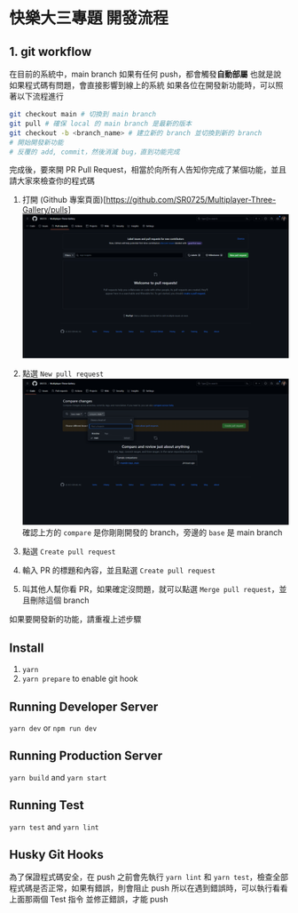 # 快樂大三專題 開發流程

## 1. git workflow

在目前的系統中，main branch 如果有任何 push，都會觸發**自動部屬**
也就是說如果程式碼有問題，會直接影響到線上的系統
如果各位在開發新功能時，可以照著以下流程進行
```bash
git checkout main # 切換到 main branch
git pull # 確保 local 的 main branch 是最新的版本
git checkout -b <branch_name> # 建立新的 branch 並切換到新的 branch
# 開始開發新功能
# 反覆的 add, commit，然後消滅 bug，直到功能完成
```
完成後，要來開 PR
Pull Request，相當於向所有人告知你完成了某個功能，並且請大家來檢查你的程式碼
1. 打開 (Github 專案頁面)[https://github.com/SR0725/Multiplayer-Three-Gallery/pulls]
![Alt text](images/image.png)

2. 點選 `New pull request`
![Alt text](images/image2.png)
確認上方的 `compare` 是你剛剛開發的 branch，旁邊的 `base` 是 main branch
3. 點選 `Create pull request`

4. 輸入 PR 的標題和內容，並且點選 `Create pull request`

5. 叫其他人幫你看 PR，如果確定沒問題，就可以點選 `Merge pull request`，並且刪除這個 branch

如果要開發新的功能，請重複上述步驟
## Install

1. `yarn`
2. `yarn prepare` to enable git hook

## Running Developer Server

`yarn dev` or `npm run dev`

## Running Production Server

`yarn build` and `yarn start`

## Running Test

`yarn test` and `yarn lint`

## Husky Git Hooks

為了保證程式碼安全，在 push 之前會先執行 `yarn lint` 和 `yarn test`，檢查全部程式碼是否正常，如果有錯誤，則會阻止 push
所以在遇到錯誤時，可以執行看看上面那兩個 Test 指令
並修正錯誤，才能 push